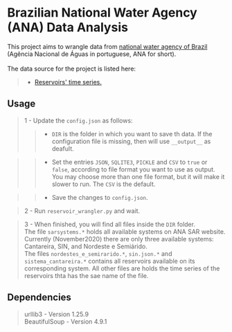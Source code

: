 # Brazilian National Water Agency (ANA) Data Analysis

This project aims to wrangle data from [national water agency of Brazil](https://www.ana.gov.br/) (Agência Nacional de Águas in portuguese, ANA for short).<br>
<br>
The data source for the project is listed here:<br>

> * [Reservoirs' time series.](https://www.ana.gov.br/sar0/Home)<br>

## Usage

> 1 - Update the `config.json` as follows:
>> * `DIR` is the folder in which you want to save th data. If the configuration file is missing, then will use `__output__` as deafult.<br>

>> * Set the entries `JSON`, `SQLITE3`, `PICKLE` and `CSV` to `true` or `false`, according to file format you want to
use as output. You may choose more than one file format, but it will make it slower to run. The `CSV` is the default.<br>

>> * Save the changes to `config.json`.

> 2 - Run `reservoir_wrangler.py` and wait.

> 3 - When finished, you will find all files inside the `DIR` folder.<br>
The file `sarsystems.*` holds all available systems on ANA SAR website. Currently (November2020) there are only three available systems: Cantareira, SIN, and Nordeste e Semiárido.<br>
The files `nordestes_e_semirarido.*`, `sin.json.*` and `sistema_cantareira.*` contains all reservoirs available on its corresponding system. All other files are holds the time series of the reservoirs thta has the sae name of the file.<br>

## Dependencies

> urllib3 - Version 1.25.9<br>
> BeautifulSoup - Version 4.9.1
